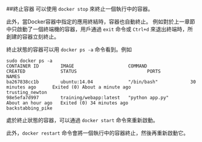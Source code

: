 ##終止容器
可以使用 `docker stop` 來終止一個執行中的容器。

此外，當Docker容器中指定的應用終結時，容器也自動終止。
例如對於上一章節中只啟動了一個終端機的容器，用戶通過 `exit` 命令或 `Ctrl+d` 來退出終端時，所創建的容器立刻終止。

終止狀態的容器可以用 `docker ps -a` 命令看到。例如
```
sudo docker ps -a
CONTAINER ID        IMAGE                    COMMAND                CREATED             STATUS                          PORTS               NAMES
ba267838cc1b        ubuntu:14.04             "/bin/bash"            30 minutes ago      Exited (0) About a minute ago                       trusting_newton
98e5efa7d997        training/webapp:latest   "python app.py"        About an hour ago   Exited (0) 34 minutes ago                           backstabbing_pike
```

處於終止狀態的容器，可以通過 `docker start` 命令來重新啟動。

此外，`docker restart` 命令會將一個執行中的容器終止，然後再重新啟動它。
